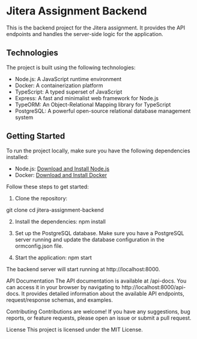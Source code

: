 # Jitera Assignment Backend

This is the backend project for the Jitera assignment. It provides the API endpoints and handles the server-side logic for the application.

## Technologies

The project is built using the following technologies:

- Node.js: A JavaScript runtime environment
- Docker: A containerization platform
- TypeScript: A typed superset of JavaScript
- Express: A fast and minimalist web framework for Node.js
- TypeORM: An Object-Relational Mapping library for TypeScript
- PostgreSQL: A powerful open-source relational database management system

## Getting Started

To run the project locally, make sure you have the following dependencies installed:

- Node.js: [Download and Install Node.js](https://nodejs.org)
- Docker: [Download and Install Docker](https://www.docker.com/get-started)

Follow these steps to get started:

1. Clone the repository:

git clone <repository-url>
cd jitera-assignment-backend

2. Install the dependencies:
npm install

3. Set up the PostgreSQL database. Make sure you have a PostgreSQL server running and update the database configuration in the ormconfig.json file.

4. Start the application:
npm start

The backend server will start running at http://localhost:8000.

API Documentation
The API documentation is available at /api-docs. You can access it in your browser by navigating to http://localhost:8000/api-docs. It provides detailed information about the available API endpoints, request/response schemas, and examples.

Contributing
Contributions are welcome! If you have any suggestions, bug reports, or feature requests, please open an issue or submit a pull request.

License
This project is licensed under the MIT License.

